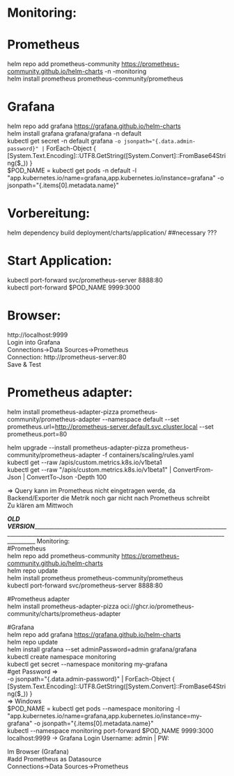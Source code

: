 # Monitoring:  
# Prometheus  
helm repo add prometheus-community https://prometheus-community.github.io/helm-charts -n -monitoring  
helm install prometheus prometheus-community/prometheus  
# Grafana  
helm repo add grafana https://grafana.github.io/helm-charts  
helm install grafana grafana/grafana -n default  
kubectl get secret -n default grafana ` -o jsonpath="{.data.admin-password}" | ` ForEach-Object { [System.Text.Encoding]::UTF8.GetString([System.Convert]::FromBase64String($_)) }  
$POD_NAME = kubectl get pods -n default -l "app.kubernetes.io/name=grafana,app.kubernetes.io/instance=grafana" -o jsonpath="{.items[0].metadata.name}"  

# Vorbereitung:  
helm dependency build deployment/charts/application/ ##necessary ???  

# Start Application:  
kubectl port-forward svc/prometheus-server 8888:80  
kubectl port-forward $POD_NAME 9999:3000  

# Browser:  
http://localhost:9999  
Login into Grafana  
Connections->Data Sources->Prometheus  
Connection: http://prometheus-server:80  
Save & Test  

# Prometheus adapter:  
helm install prometheus-adapter-pizza prometheus-community/prometheus-adapter --namespace default --set prometheus.url=http://prometheus-server.default.svc.cluster.local --set prometheus.port=80  

helm upgrade --install prometheus-adapter-pizza prometheus-community/prometheus-adapter -f containers/scaling/rules.yaml  
kubectl get --raw /apis/custom.metrics.k8s.io/v1beta1  
kubectl get --raw "/apis/custom.metrics.k8s.io/v1beta1" | ConvertFrom-Json | ConvertTo-Json -Depth 100  

=> Query kann im Prometheus nicht eingetragen werde, da Backend/Exporter die Metrik noch gar nicht nach Prometheus schreibt  
Zu klären am Mittwoch  
  


___OLD VERSION________________________________________________________________________________________________________________________________________________________________
Monitoring:  
#Prometheus  
helm repo add prometheus-community https://prometheus-community.github.io/helm-charts  
helm repo update  
helm install prometheus prometheus-community/prometheus  
kubectl port-forward svc/prometheus-server 8888:80  

#Prometheus adapter  
helm install prometheus-adapter-pizza oci://ghcr.io/prometheus-community/charts/prometheus-adapter  

#Grafana  
helm repo add grafana https://grafana.github.io/helm-charts  
helm repo update  
helm install grafana --set adminPassword=admin grafana/grafana  
kubectl create namespace monitoring  
kubectl get secret --namespace monitoring my-grafana  
#get Password => <GrafanaPW>  
-o jsonpath="{.data.admin-password}" | ForEach-Object { [System.Text.Encoding]::UTF8.GetString([System.Convert]::FromBase64String($_)) }  
	=> Windows  
$POD_NAME = kubectl get pods --namespace monitoring -l "app.kubernetes.io/name=grafana,app.kubernetes.io/instance=my-grafana" -o jsonpath="{.items[0].metadata.name}"  
kubectl --namespace monitoring port-forward $POD_NAME 9999:3000  
localhost:9999 -> Grafana Login Username: admin | PW: <GrafanaPW>  

Im Browser (Grafana)  
#add Prometheus as Datasource  
Connections->Data Sources->Prometheus  
